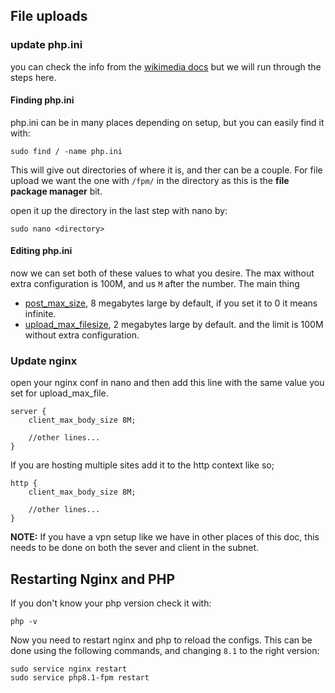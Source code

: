 
## File uploads

###  update php.ini

you can check the info from the [wikimedia docs](https://www.mediawiki.org/wiki/Manual:Configuring_file_uploads#Set_maximum_size_for_file_uploads) but we will run through the steps here.

#### Finding php.ini

php.ini can be in many places depending on setup, but you can easily find it with:

``` shell
sudo find / -name php.ini
```

This will give out directories of where it is, and ther can be a couple. For file upload we want the one with `/fpm/` in the directory as this is the **file package manager** bit.

open it up the directory in the last step with nano by:
``` shell
sudo nano <directory>
```


#### Editing php.ini

now we can set both of these values to what you desire. The max without extra configuration is 100M, and us `M` after the number.  The main thing 

- [post_max_size](https://php.net/post_max_size), 8 megabytes large by default, if you set it to 0 it means infinite.
- [upload_max_filesize](https://php.net/upload_max_filesize), 2 megabytes large by default. and the limit is 100M without extra configuration. 



### Update nginx

open your nginx conf in nano and then add this line with the same value  you set for upload_max_file.

```
server {
    client_max_body_size 8M;

    //other lines...
}
```

If you are hosting multiple sites add it to the http context like so;

```
http {
    client_max_body_size 8M;

    //other lines...
}
```

**NOTE:** If you have a vpn setup like we have in other places of this doc, this needs to be done on both the sever and client in the subnet.

## Restarting Nginx and PHP

If you don't know your php version check it with:

``` shell 
php -v
```

Now you need to restart nginx and php to reload the configs. This can be done using the following commands, and changing `8.1` to the right version:

```
sudo service nginx restart
sudo service php8.1-fpm restart
```

